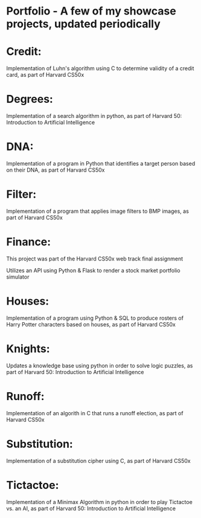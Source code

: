 # Portfolio - A few of my showcase projects, updated periodically 

# Credit:

Implementation of Luhn's algorithm using C to determine validity of a credit card, as part of Harvard CS50x

# Degrees:

Implementation of a search algorithm in python, as part of Harvard 50: Introduction to Artificial Intelligence

# DNA:

Implementation of a program in Python that identifies a target person based on their DNA, as part of Harvard CS50x

# Filter:

Implementation of a program that applies image filters to BMP images, as part of Harvard CS50x

# Finance:

This project was part of the Harvard CS50x web track final assignment

Utilizes an API using Python & Flask to render a stock market portfolio simulator

# Houses:

Implementation of a program using Python & SQL to produce rosters of Harry Potter characters based on houses, as part of Harvard CS50x

# Knights:

Updates a knowledge base using python in order to solve logic puzzles, as part of Harvard 50: Introduction to Artificial Intelligence

# Runoff:

Implementation of an algorith in C that runs a runoff election, as part of Harvard CS50x

# Substitution:

Implementation of a substitution cipher using C, as part of Harvard CS50x

# Tictactoe:

Implementation of a Minimax Algorithm in python in order to play Tictactoe vs. an AI, as part of Harvard 50: Introduction to Artificial Intelligence
